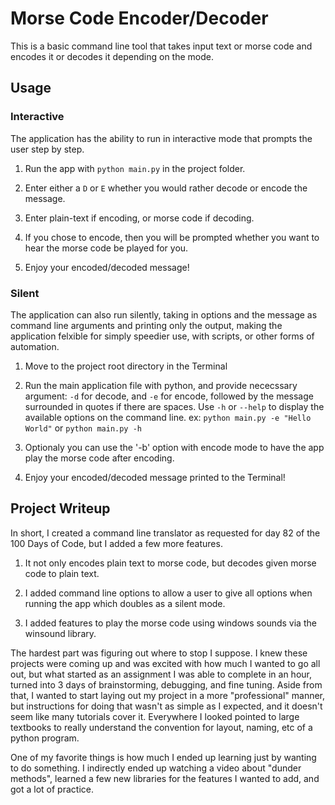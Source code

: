 # Morse Code Encoder/Decoder

This is a basic command line tool that takes input text or morse code and encodes it or decodes it depending on the mode.


## Usage 
### Interactive
The application has the ability to run in interactive mode that prompts the user step by step.
1. Run the app with `python main.py` in the project folder.

2. Enter either a `D` or `E` whether you would rather decode or encode the message.

3. Enter plain-text if encoding, or morse code if decoding.

4. If you chose to encode, then you will be prompted whether you want to hear the morse code be played for you.

4. Enjoy your encoded/decoded message!


### Silent 
The application can also run silently, taking in options and the message as command line arguments and printing only the output, making the application felxible for simply speedier use, with scripts, or other forms of automation.

1. Move to the project root directory in the Terminal

2. Run the main application file with python, and provide nececssary argument: `-d` for decode, and `-e` for encode, followed by the message surrounded in quotes if there are spaces. Use `-h` or `--help` to display the available options on the command line. ex: `python main.py -e "Hello World"` or `python main.py -h`

3. Optionaly you can use the '-b' option with encode mode to have the app play the morse code after encoding.

4. Enjoy your encoded/decoded message printed to the Terminal!


## Project Writeup

In short, I created a command line translator as requested for day 82 of the 100 Days of Code, but I added a few more features.

1. It not only encodes plain text to morse code, but decodes given morse code to plain text.

2. I added command line options to allow a user to give all options when running the app which doubles as a silent mode.

3. I added features to play the morse code using windows sounds via the winsound library.

The hardest part was figuring out where to stop I suppose. I knew these projects were coming up and was excited with how much I wanted to go all out, but what started as an assignment I was able to complete in an hour, turned into 3 days of brainstorming, debugging, and fine tuning. Aside from that, I wanted to start laying out my project in a more "professional" manner, but instructions for doing that wasn't as simple as I expected, and it doesn't seem like many tutorials cover it. Everywhere I looked pointed to large textbooks to really understand the convention for layout, naming, etc of a python program.

One of my favorite things is how much I ended up learning just by wanting to do something. I indirectly ended up watching a video about "dunder methods", learned a few new libraries for the features I wanted to add, and got a lot of practice.
